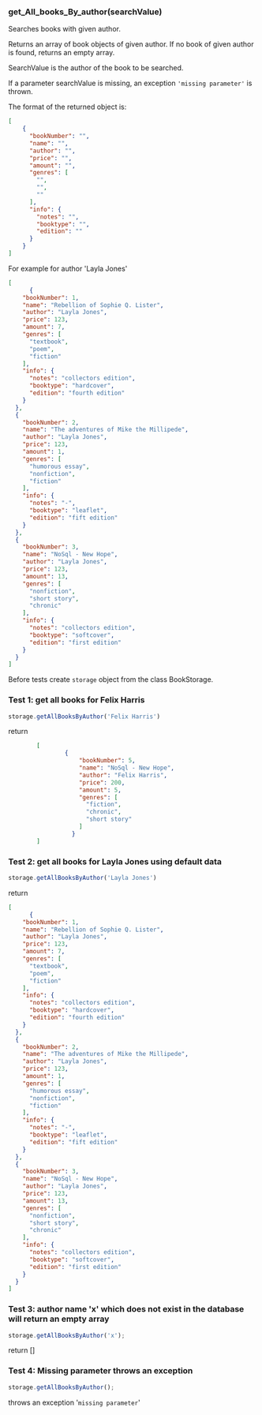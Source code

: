 ### **get_All_books_By_author(searchValue)**

Searches books with given author.

Returns an array of book objects of given author. If no book of given author is found, returns an empty array.

SearchValue is the author of the book to be searched.

If a parameter searchValue is missing, an exception `'missing parameter'` is thrown.

The format of the returned object is:

```json
[
    {
      "bookNumber": "",
      "name": "",
      "author": "",
      "price": "",
      "amount": "",
      "genres": [
        "",
        "",
        ""
      ],
      "info": {
        "notes": "",
        "booktype": "",
        "edition": ""
      }
    }
]

```

For example for author 'Layla Jones'

```json
[
      {
    "bookNumber": 1,
    "name": "Rebellion of Sophie Q. Lister",
    "author": "Layla Jones",
    "price": 123,
    "amount": 7,
    "genres": [
      "textbook",
      "poem",
      "fiction"
    ],
    "info": {
      "notes": "collectors edition",
      "booktype": "hardcover",
      "edition": "fourth edition"
    }
  },
  {
    "bookNumber": 2,
    "name": "The adventures of Mike the Millipede",
    "author": "Layla Jones",
    "price": 123,
    "amount": 1,
    "genres": [
      "humorous essay",
      "nonfiction",
      "fiction"
    ],
    "info": {
      "notes": "-",
      "booktype": "leaflet",
      "edition": "fift edition"
    }
  },
  {
    "bookNumber": 3,
    "name": "NoSql - New Hope",
    "author": "Layla Jones",
    "price": 123,
    "amount": 13,
    "genres": [
      "nonfiction",
      "short story",
      "chronic"
    ],
    "info": {
      "notes": "collectors edition",
      "booktype": "softcover",
      "edition": "first edition"
    }
  }
]
```

Before tests create `storage` object from the class BookStorage.

### Test 1: get all books for Felix Harris

```js
storage.getAllBooksByAuthor('Felix Harris')
```

return

```json 
        [
                {
                    "bookNumber": 5,
                    "name": "NoSql - New Hope",
                    "author": "Felix Harris",
                    "price": 200,
                    "amount": 5,
                    "genres": [
                      "fiction",
                      "chronic",
                      "short story"
                    ]
                  }
        ]
```

### Test 2: get all books for Layla Jones using default data
```js
storage.getAllBooksByAuthor('Layla Jones')
```

return

```json
[
      {
    "bookNumber": 1,
    "name": "Rebellion of Sophie Q. Lister",
    "author": "Layla Jones",
    "price": 123,
    "amount": 7,
    "genres": [
      "textbook",
      "poem",
      "fiction"
    ],
    "info": {
      "notes": "collectors edition",
      "booktype": "hardcover",
      "edition": "fourth edition"
    }
  },
  {
    "bookNumber": 2,
    "name": "The adventures of Mike the Millipede",
    "author": "Layla Jones",
    "price": 123,
    "amount": 1,
    "genres": [
      "humorous essay",
      "nonfiction",
      "fiction"
    ],
    "info": {
      "notes": "-",
      "booktype": "leaflet",
      "edition": "fift edition"
    }
  },
  {
    "bookNumber": 3,
    "name": "NoSql - New Hope",
    "author": "Layla Jones",
    "price": 123,
    "amount": 13,
    "genres": [
      "nonfiction",
      "short story",
      "chronic"
    ],
    "info": {
      "notes": "collectors edition",
      "booktype": "softcover",
      "edition": "first edition"
    }
  }
]
```

### Test 3: author name 'x' which does not exist in the database will return an empty array

```js
storage.getAllBooksByAuthor('x');
```
return []

### Test 4: Missing parameter throws an exception

```js
storage.getAllBooksByAuthor();
```

throws an exception '`missing parameter`'

